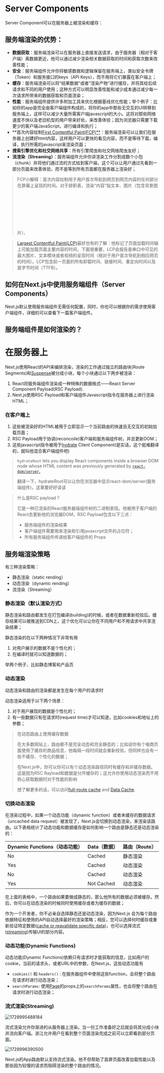 # Server Components

Server Component可以在服务器上被渲染和缓存：

## 服务端渲染的优势：

- **数据获取**：服务端渲染可以在服务器上直接发送请求，由于服务器（相对于客户端）离数据更近，他可以通过减少渲染相关数据获取的时间和获取次数来改善性能；
- **安全**：服务端组件允许你将敏感数据和逻辑保留在服务端上，类似安全令牌（Token）和服务接口的keys（API Keys），而不用将它们暴露在客户端上；
- **缓存**：服务端渲染可以将“结果数据”或者“渲染产物”进行缓存，并将其给后续请求和不同的用户使用；这种方式可以明显改善性能和减少成本通过减少每一次请求所带来的数据获取和页面渲染；
- **性能**：服务端组件提供许多附加工具来优化根据基线优化性能；举个例子：比如你的app是完全由客户端组件构成的，将你的app中那些无交互的UI转移到服务端上，这样可以减少大量所需客户端javascript的大小。这将对那些网络速度不快以及老旧机型的用户带来好处，来改善体验；因为浏览器只需要下载更少的客户端JavaScript，进行编译和执行；
- **首次内容绘制[First Contentful Paint(FCP)**](https://web.dev/articles/fcp?hl=zh-cn)：服务端渲染可以让我们在服务器上创建好html内容，这样用户可以更快的看见内容，而不是等待下载，编译，执行所需的javascript来渲染页面；
- **搜索引擎优化和社交网络共享**：所有引擎爬虫和社交网络爬虫友好；
- **流渲染（Streaming）**：服务端组件允许你讲渲染工作分割成数个小包（chunk）并将他们通过流的方式给到客户端，这个可以让用户通过先看到一部分页面来改善体验，而不是等到所有页面都在服务器上渲染好；

> FCP小解释：首次内容绘制用于用户首次导航到网页到网页内容的任何部分在屏幕上呈现的时间。对于辞职表，渲染“内容”指文本、图片（包含背景图片）、<SVG> SVG元素或者非白色的Canvas元素。

> [Largest Contentful Paint(LCP)](https://web.dev/articles/lcp?hl=zh-cn)最好也有的了解：他标记了页面加载时间轴上可能加载页面主要内容的时间，下面很重要，LCP会报告是串口中可见的最大图片、文本模块或者视频的呈现时间（相对于用户首次导航到相应网页的时间）。LCP包含前一页面的所有卸载时间、链接时间、重定向时间以及首字节时间（TTFB）。

## 如何在Next.js中使用服务端组件（Server Components）

Next.js默认使用服务端组件无需任何配置，同时，你也可以根据你的需求使用客户端组件，详细的可以查看下一篇客户端组件。

## 服务端组件是如何渲染的？

# 在服务器上

Next.js使用React的API来编排渲染，渲染的工作通过独立的路由块(Route Segments)和[Suspense](https://react.dev/reference/react/Suspense)被分成小块，每个小块通过以下两步被渲染：

1. React将服务端组件渲染成一种特殊的数据格式——React Server Component Payload(RSC Payload).
2. Next.js使用RSC Payload和客户端组件Javascript指令在服务器上进行渲染HTML；

### 在客户端上

1. 这些被渲染好的HTML被用于立即显示一个当前路由的快速且无交互的初始加载页面；
2. RSC Payload用于协调(reconcoile)客户端和服务端组件树，并且更新DOM；
3. 这些javascript指令被用于[hydrate](https://react.dev/reference/react-dom/client/hydrateRoot) Client Component(是实话，这个挺难翻译的，就叫他混合客户端组件吧)

> `hydrateRoot` lets you display React components inside a browser DOM node whose HTML content was previously generated by [`react-dom/server`.](https://react.dev/reference/react-dom/server)
>
> 翻译一下，hydrateRoot可以让你在浏览器中显示react-dom/server(服务端组件)，这章要好好读读

> 什么是RSC payload？
>
> 它是一种已渲染的React服务器端组件树的二进制表现。他被用于客户端的React去更新他的浏览器DOM，RSC Payload包含以下三点：
>
> - 服务端组件的渲染结果
> - 客户端组件需要用来渲染和引用javascript文件的占位符；
> - 所有服务端组件传递给客户端组件的 Props

## 服务端渲染策略

有三种渲染策略：

- 静态渲染（static rending）
- 动态渲染（dynamic rending）
- 流渲染（Streaming）

### 静态渲染（默认渲染方式）

静态渲染和路由都发生在打包编译(building)的时候，或者在数据重新校验后。缓存结果可以被推送到CDN上，这个优化可以让你在不同用户和不用请求中共享渲染结果；

静态渲染的在以下两种情况下非常有用

1. 对用户展示的数据不是个性化的；
2. 在编译时就可以知道数据的；

举两个例子，比如静态博客和产品页

### 动态渲染

动态渲染和路由的渲染都是发生在每个用户的请求时

动态渲染适用于以下两个场景：

1. 对于用户展现的数据是个性化的；
2. 有一些数据只有在请求时(request time)才可以知道，比如cookies和地址上的参数；

> 在动态路由上使用缓存数据
>
> 在大多数网站上，路由都不是完全动态和完全静态的；比如说你有个电商页面使用了缓存的商品信息，他每隔一段时间就会重新校验，但同样也会有一些不缓存、个性化的数据；
>
> 在Next.js中，你可以你可以有个动态渲染路径同时有缓存和非缓存数据。这是因为RSC Rayload和数据是分开缓存的；这允许你使用动态渲染而不用担心获取数据时对于性能的影响
>
> 想了解更多的话，可以访问[full-route cache](https://nextjs.org/docs/app/building-your-application/caching#full-route-cache) and [Data Cache](https://nextjs.org/docs/app/building-your-application/caching#data-cache).

### 切换动态渲染

在渲染过程中，如果一个动态功能（dynamic function）或者未缓存的数据请求（uncached data request）被发现了，Next.js会切换到动态渲染，来渲染该路由。以下表格统计了动态功能和数据缓存是如何影响一个路由是静态还是动态渲染的：


| Dynamic Functions（动态功能） | Data（数据） | 路由（Route） |
| ----------------------------- | ------------ | ------------- |
| No                            | Cached       | 静态渲染      |
| Yes                           | Cached       | 动态渲染      |
| No                            | Cached       | 动态渲染      |
| Yes                           | Not Cached   | 动态渲染      |

在上面的表格中，一个路由如果要做成静态的，那么他所有的数据必须被缓存。然后，你可以在动态渲染的时候同时使用缓存或者为缓存的数据；

作为一个开发者，你不必亲自选择静态还是动态渲染，因为Next.js 会为每个路由依据特征和使用的API自动选择最好的渲染策略；相反，您可以选择何时缓存或重新验证特定数据([cache or reavalidate specific data](https://nextjs.org/docs/app/building-your-application/data-fetching/fetching-caching-and-revalidating))，也可以选择流式([streaming](https://nextjs.org/docs/app/building-your-application/rendering/server-components#streaming))传输UI的部分内容。

### 动态功能(Dynamic Functions)

动态功能(Dynamic Functions)依赖只有请求时才能获取的信息，比如用户的cookie，当前的请求头，或者URL中的参数，在Next.js，这些动态功能有

- `cookies()` 和 `headers()` : 在服务器组件中使用这些function，会将整个路由在请求时进行动态渲染；
- `searchParams`: 使用[Page](https://nextjs.org/docs/app/api-reference/file-conventions/page)的props上的`searchParams`属性，也会将整个路由在请求时进行动态渲染；


### 流式渲染(Streaming)

![1728995488184](images/server_components/1728995488184.png)

流式渲染允许你渐进的从服务器上渲染。当一份工作准备好之后就会将其分成小块并流向客户端。浙江允许用户在看到整个页面渲染完成之前可以立即看到部分页面。

![1728996390500](images/server_components/1728996390500.png)

Next.js的App路由默认支持流式渲染。他不但帮助了首屏页面改善加载性能以及那些因为较慢的请求而阻碍渲染的整个路由的情况。

